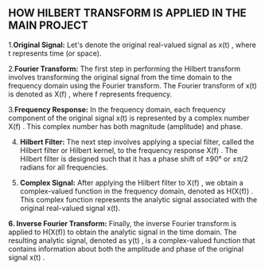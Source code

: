 ## HOW HILBERT TRANSFORM IS APPLIED IN THE MAIN PROJECT

1.**Original Signal:** Let's denote the original real-valued signal as  x(t) , where  t  represents time (or space).

2.**Fourier Transform:** The first step in performing the Hilbert transform involves transforming the original signal from the time domain to the frequency domain using the Fourier transform. The Fourier transform of  x(t)  is denoted as  X(f) , where  f  represents frequency.

3.**Frequency Response:** In the frequency domain, each frequency component of the original signal  x(t)  is represented by a complex number  X(f) . This complex number has both magnitude (amplitude) and phase.

4. **Hilbert Filter:** The next step involves applying a special filter, called the Hilbert filter or Hilbert kernel, to the frequency response X(f) . The Hilbert filter is designed such that it has a phase shift of  ±90°  or  ±π/2  radians for all frequencies.

5. **Complex Signal:** After applying the Hilbert filter to X(f) , we obtain a complex-valued function in the frequency domain, denoted as  H(X(f)) . This complex function represents the analytic signal associated with the original real-valued signal  x(t).

**6. Inverse Fourier Transform:** Finally, the inverse Fourier transform is applied to  H(X(f)) to obtain the analytic signal in the time domain. The resulting analytic signal, denoted as  y(t) , is a complex-valued function that contains information about both the amplitude and phase of the original signal  x(t) .




